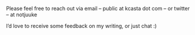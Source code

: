 Please feel free to reach out via email – public at kcasta dot com – or twitter – at notjuuke

I’d love to receive some feedback on my writing, or just chat :)

